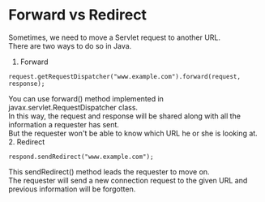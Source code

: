 # Forward vs Redirect
Sometimes, we need to move a Servlet request to another URL.  
There are two ways to do so in Java.
1. Forward
```
request.getRequestDispatcher("www.example.com").forward(request, response);
```
You can use forward() method implemented in javax.servlet.RequestDispatcher class.  
In this way, the request and response will be shared along with all the information a requester has sent.  
But the requester won't be able to know which URL he or she is looking at.
2. Redirect
```
respond.sendRedirect("www.example.com");
```
This sendRedirect() method leads the requester to move on.  
The requester will send a new connection request to the given URL and previous information will be forgotten.
